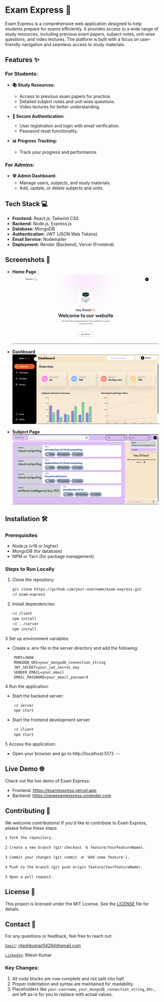 # Exam Express 🚀

Exam Express is a comprehensive web application designed to help students prepare for exams efficiently. It provides access to a wide range of study resources, including previous exam papers, subject notes, unit-wise questions, and video lectures. The platform is built with a focus on user-friendly navigation and seamless access to study materials.

## Features ✨

### For Students:
- **📚 Study Resources:**
  - Access to previous exam papers for practice.
  - Detailed subject notes and unit-wise questions.
  - Video lectures for better understanding.

- **🔐 Secure Authentication:**
  - User registration and login with email verification.
  - Password reset functionality.

- **📊 Progress Tracking:**
  - Track your progress and performance.

### For Admins:
- **🛠️ Admin Dashboard:**
  - Manage users, subjects, and study materials.
  - Add, update, or delete subjects and units.

## Tech Stack 💻
- **Frontend:** React.js, Tailwind CSS
- **Backend:** Node.js, Express.js
- **Database:** MongoDB
- **Authentication:** JWT (JSON Web Tokens)
- **Email Service:** Nodemailer
- **Deployment:** Render (Backend), Vercel (Frontend)

## Screenshots 📸
- **Home Page**  
  ![Home Page](/client/public/HomePage.png)

- **Dashboard**  
  ![Dashboard](/client/public/dashboard.png)

- **Subject Page**  
  ![Subject Page](/client/public/SubjectPage.png)

## Installation 🛠️

### Prerequisites
- Node.js (v16 or higher)
- MongoDB (for database)
- NPM or Yarn (for package management)

### Steps to Run Locally
1. Clone the repository:
   ```bash
   git clone https://github.com/your-username/exam-express.git
   cd exam-express
2. Install dependencies:
    ```bash
   cd client
   npm install
   cd ../server
   npm install
3  Set up environment variables:
   - Create a .env file in the server directory and add the following:
  ```plaintext
      PORT=3000
      MONGODB_URI=your_mongodb_connection_string
      JWT_SECRET=your_jwt_secret_key
      SENDER_EMAIL=your_email
      EMAIL_PASSWORD=your_email_password
```
4  Run the application:
 - Start the backend server:
```bash
    cd server
    npm start
```
 - Start the frontend development server:
```bash
    cd client
    npm start
```
5  Access the application:
  - Open your browser and go to http://localhost:5173.
--
## Live Demo 🌐
Check out the live demo of Exam Express:
 - Frontend: https://examexpress.vercel.app
 - Backend: https://newexamexpress.onrender.com

## Contributing 🤝
We welcome contributions! If you'd like to contribute to Exam Express, please follow these steps:

    1 Fork the repository.

    2 Create a new branch (git checkout -b feature/YourFeatureName).

    3 Commit your changes (git commit -m 'Add some feature').

    4 Push to the branch (git push origin feature/YourFeatureName).

    5 Open a pull request.

## License 📜
This project is licensed under the MIT License. See the [LICENSE]() file for details.

## Contact 📧
For any questions or feedback, feel free to reach out:

[`Email`](mailto:riteshkumar04294@gmail.com): riteshkumar04294@gmail.com

[`LinkedIn`](https://www.linkedin.com/in/ritesh-kumar-69a50a25b?): Ritesh Kumar

### Key Changes:
1. All code blocks are now complete and not split into half.
2. Proper indentation and syntax are maintained for readability.
3. Placeholders like `your-username`, `your_mongodb_connection_string`, etc., are left as-is for you to replace with actual values.
